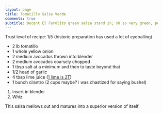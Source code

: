 ```yaml
---
layout: page
title: Tomatillo Salsa Verde
comments: true
subtitle: Decent El Farolito green salsa stand in; oh so very green, peeps aren't exaggerating the verdancy
---
```


Trust level of recipe: 1/5 (historic preparation has used a lot of eyeballing)

* 2 lb tomatillo
* 1 whole yellow onion
* 2 medium avocados thrown into blender
* 2 medium avocados coarsely chopped
* 1 tbsp salt at a minimum and then to taste beyond that
* 1/2 head of garlic
* 4 tbsp lime juice ([1 lime is 2T](https://spoonacular.com/academy/lemons-and-limes))
* 1 bunch cilantro (2 cups maybe? I was chastized for saying bushel)

1. Insert in blender
2. Whiz

This salsa mellows out and matures into a superior version of itself.
